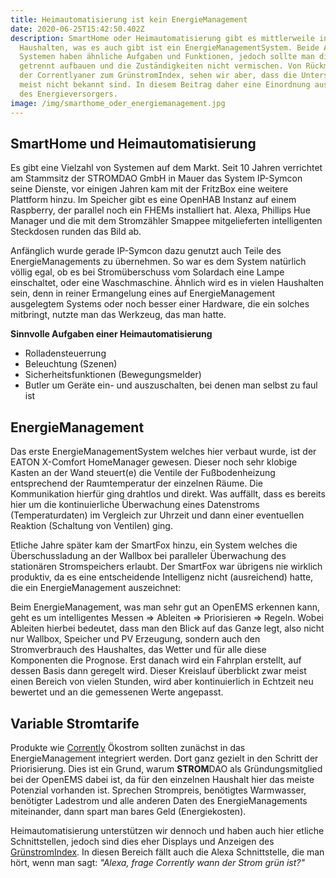 ```yaml
---
title: Heimautomatisierung ist kein EnergieManagement
date: 2020-06-25T15:42:50.402Z
description: SmartHome oder Heimautomatisierung gibt es mittlerweile in vielen
  Haushalten, was es auch gibt ist ein EnergieManagementSystem. Beide Arten von
  Systemen haben ähnliche Aufgaben und Funktionen, jedoch sollte man diese
  getrennt aufbauen und die Zuständigkeiten nicht vermischen. Von Rückmeldungen
  der Correntlyaner zum GrünstromIndex, sehen wir aber, dass die Unterschiede
  meist nicht bekannt sind. In diesem Beitrag daher eine Einordnung aus Sicht
  des Energieversorgers.
image: /img/smarthome_oder_energiemanagement.jpg
---
```

## SmartHome und Heimautomatisierung

Es gibt eine Vielzahl von Systemen auf dem Markt. Seit 10 Jahren verrichtet am Stammsitz der STROMDAO GmbH in Mauer das System IP-Symcon seine Dienste, vor einigen Jahren kam mit der FritzBox eine weitere Plattform hinzu. Im Speicher gibt es eine OpenHAB Instanz auf einem Raspberry, der parallel noch ein FHEMs installiert hat. Alexa, Phillips Hue Manager und die mit dem Stromzähler Smappee mitgelieferten intelligenten Steckdosen runden das Bild ab. 

Anfänglich wurde gerade IP-Symcon dazu genutzt auch Teile des EnergieManagements zu übernehmen. So war es dem System natürlich völlig egal, ob es bei Stromüberschuss vom Solardach eine Lampe einschaltet, oder eine Waschmaschine. Ähnlich wird es in vielen Haushalten sein, denn in reiner Ermangelung eines auf EnergieManagement ausgelegtem Systems oder noch besser einer Hardware, die ein solches mitbringt, nutzte man das Werkzeug, das man hatte. 

**Sinnvolle Aufgaben einer Heimautomatisierung**

* Rolladensteuerrung
* Beleuchtung (Szenen)
* Sicherheitsfunktionen (Bewegungsmelder)
* Butler um Geräte ein- und auszuschalten, bei denen man selbst zu faul ist

## EnergieManagement

Das erste EnergieManagementSystem welches hier verbaut wurde, ist der EATON X-Comfort HomeManager gewesen. Dieser noch sehr klobige Kasten an der Wand steuert(e) die Ventile der Fußbodenheizung entsprechend der Raumtemperatur der einzelnen Räume. Die Kommunikation hierfür ging drahtlos und direkt. Was auffällt, dass es bereits hier um die kontinuierliche Überwachung eines Datenstroms (Temperaturdaten) im Vergleich zur Uhrzeit und dann einer eventuellen Reaktion (Schaltung von Ventilen) ging.

Etliche Jahre später kam der SmartFox hinzu, ein System welches die Überschussladung an der Wallbox bei paralleler Überwachung des stationären Stromspeichers erlaubt. Der SmartFox war übrigens nie wirklich produktiv, da es eine entscheidende Intelligenz nicht (ausreichend) hatte, die ein EnergieManagement auszeichnet:

Beim EnergieManagement, was man sehr gut an OpenEMS erkennen kann, geht es um intelligentes Messen => Ableiten =>  Priorisieren => Regeln. Wobei Ableiten hierbei bedeutet, dass man den Blick auf das Ganze legt, also nicht nur Wallbox, Speicher und PV Erzeugung, sondern auch den Stromverbrauch des Haushaltes, das Wetter und für alle diese Komponenten die Prognose. Erst danach wird ein Fahrplan erstellt, auf dessen Basis dann geregelt wird. Dieser Kreislauf überblickt zwar meist einen Bereich von vielen Stunden, wird aber kontinuierlich in Echtzeit neu bewertet und an die gemessenen Werte angepasst.

## Variable Stromtarife

Produkte wie [Corrently](https://corrently.de/home.html) Ökostrom  sollten zunächst in das EnergieManagement integriert werden. Dort ganz gezielt in den Schritt der Priorisierung. Dies ist ein Grund, warum **STROM**DAO als Gründungsmitglied bei der OpenEMS dabei ist, da für den einzelnen Haushalt hier das meiste Potenzial vorhanden ist. Sprechen Strompreis, benötigtes Warmwasser, benötigter Ladestrom und alle anderen Daten des EnergieManagements miteinander, dann spart man bares Geld (Energiekosten).

Heimautomatisierung unterstützen wir dennoch und haben auch hier etliche Schnittstellen, jedoch sind dies eher Displays und Anzeigen des [GrünstromIndex](https://gruenstromindex.de). In diesen Bereich fällt auch die Alexa Schnittstelle, die man hört, wenn man sagt: *"Alexa, frage Corrently wann der Strom grün ist?"*